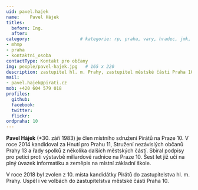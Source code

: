 ```yaml
---
uid: pavel.hajek
name:    Pavel Hájek
titles:
  before: Ing. 
  after:
category:                 	# kategorie: rp, praha, vary, hradec, jmk, senat
- mhmp
- praha
- kontaktni_osoba
contactType: Kontakt pro občany
img: people/pavel-hajek.jpg   # 165 x 220
description: zastupitel hl. m. Prahy, zastupitel městské části Praha 10 za Piráty    	# kratký popis, max 160 znaků
mail:
- pavel.hajek@pirati.cz
mob: +420 604 579 018
profiles:
  github:       
  facebook:    
  twitter: 		  
  flickr:		  
ordpraha: 10
---
```


**Pavel Hájek** (*30. září 1983) je člen místního sdružení Pirátů na Praze 10. V roce 2014 kandidoval za Hnutí pro Prahu 11, Stružení nezávislých občanů Prahy 13 a řady spolků z několika dalších městských částí. Sbíral podpisy pro petici proti výstavbě miliardové radnice na Praze 10. Šest let již učí na plný úvazek informatiku a zeměpis na místní základní škole. 

V roce 2018 byl zvolen z 10. místa kandidátky Pirátů do zastupitelstva hl. m. Prahy. Uspěl i ve volbách do zastupitelstva městské části Praha 10.

